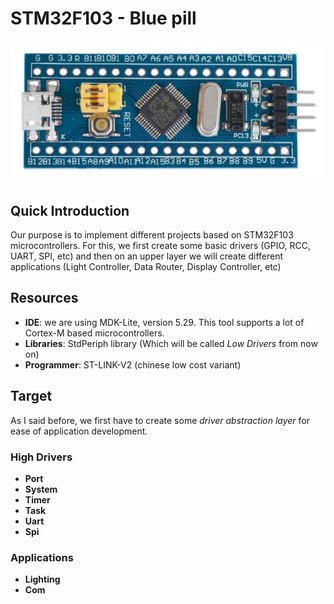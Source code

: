 # STM32F103 - Blue pill
![Embedded](/STM32/RealProjects/STM32_Dune/Resources/img/Blue_pill-STM32F103C8T6.jpg?raw=true "Blue pill board")

## Quick Introduction
Our purpose is to implement different projects based on STM32F103 microcontrollers. For this, we first create some basic drivers (GPIO, RCC, UART, SPI, etc) and then on an upper layer we will create different applications (Light Controller, Data Router, Display Controller, etc)

## Resources
- **IDE**: we are using MDK-Lite, version 5.29. This tool supports a lot of Cortex-M based microcontrollers.
- **Libraries**: StdPeriph library (Which will be called *Low Drivers* from now on)
- **Programmer**: ST-LINK-V2 (chinese low cost variant)

## Target
As I said before, we first have to create some *driver abstraction layer* for ease of application development.

### High Drivers
- **Port**
- **System**
- **Timer**
- **Task**
- **Uart**
- **Spi**

### Applications
- **Lighting**
- **Com**